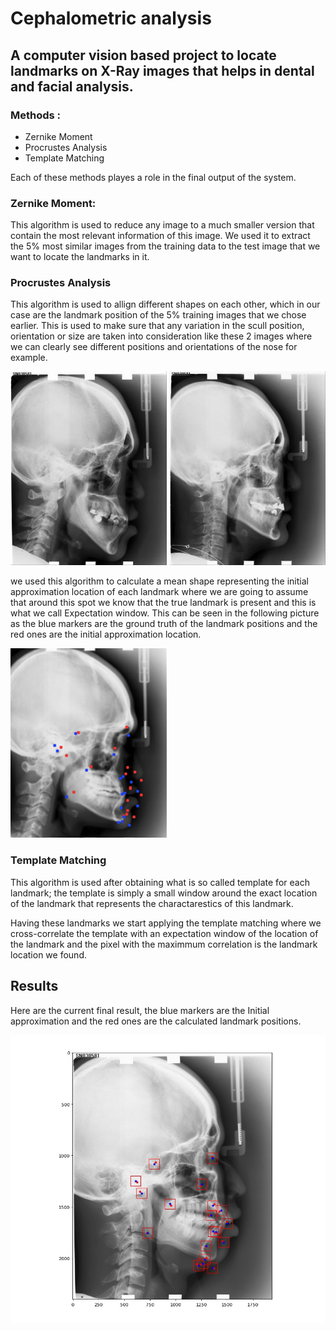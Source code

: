 # Cephalometric analysis 


## A computer vision based project to locate landmarks on X-Ray images that helps in dental and facial analysis.  

### Methods :
*  Zernike Moment
* Procrustes Analysis
* Template Matching

Each of these methods playes a role in the final output of the system.

### Zernike Moment:
This algorithm is used to reduce any image to a much smaller version that contain the most relevant information of this image. 
We used it to extract the 5% most similar images from the training data to the test image that we want to locate the landmarks in it.

### Procrustes Analysis 
This algorithm is used to allign different shapes on each other, which in our case are the landmark position of the 5% training images that we chose earlier.
This is used to make sure that any variation in the scull position, orientation or size are taken into consideration like these 2 images where we can clearly see different positions and orientations of the nose for example.    

![](README/001.jpg ) ![](README/002.jpg)  

we used this algorithm to calculate a mean shape representing the initial approximation location of each landmark where we are going to assume that around this spot we know that the true landmark is present and this is what we call Expectation window. 
This can be seen in the following picture as the blue markers are the ground truth of the landmark positions and the red ones are the initial approximation location. 

![](README/Picture1.png )

### Template Matching  
This algorithm is used after obtaining what is so called template for each landmark; the template is simply a small window around the exact location of the landmark that represents the charactarestics of this landmark.  

Having these landmarks we start applying the template matching where we cross-correlate the template with an expectation window of the location of the landmark and the pixel with the maximmum correlation is the landmark location we found.  
 
## Results  

Here are the current final result, the blue markers are the Initial approximation and the red ones are the calculated landmark positions.  

![](README/Pic2.jpeg )